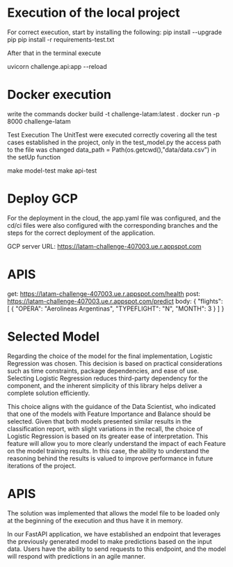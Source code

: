 # Execution of the local project

For correct execution, start by installing the following:
pip install --upgrade pip
pip install -r requirements-test.txt

After that in the terminal execute

uvicorn challenge.api:app --reload


# Docker execution

write the commands
docker build -t challenge-latam:latest .
docker run -p 8000 challenge-latam

Test Execution
The UnitTest were executed correctly covering all the test cases established in the project, only in the test_model.py the access path to the file was changed data_path = Path(os.getcwd(),"data/data.csv") in the setUp function

make model-test
make api-test

# Deploy GCP

For the deployment in the cloud, the app.yaml file was configured, and the cd/ci files were also configured with the corresponding branches and the steps for the correct deployment of the application.

GCP server URL: https://latam-challenge-407003.ue.r.appspot.com
# APIS
  get: https://latam-challenge-407003.ue.r.appspot.com/health
  post: https://latam-challenge-407003.ue.r.appspot.com/predict
         body: {
             "flights": [
                 {
                     "OPERA": "Aerolineas Argentinas",
                     "TYPEFLIGHT": "N",
                     "MONTH": 3
                 }
             ]
         }

# Selected Model
Regarding the choice of the model for the final implementation, Logistic Regression was chosen. This decision is based on practical considerations such as time constraints, package dependencies, and ease of use. Selecting Logistic Regression reduces third-party dependency for the component, and the inherent simplicity of this library helps deliver a complete solution efficiently.

This choice aligns with the guidance of the Data Scientist, who indicated that one of the models with Feature Importance and Balance should be selected. Given that both models presented similar results in the classification report, with slight variations in the recall, the choice of Logistic Regression is based on its greater ease of interpretation. This feature will allow you to more clearly understand the impact of each Feature on the model training results. In this case, the ability to understand the reasoning behind the results is valued to improve performance in future iterations of the project.


# APIS
The solution was implemented that allows the model file to be loaded only at the beginning of the execution and thus have it in memory.

In our FastAPI application, we have established an endpoint that leverages the previously generated model to make predictions based on the input data. Users have the ability to send requests to this endpoint, and the model will respond with predictions in an agile manner.